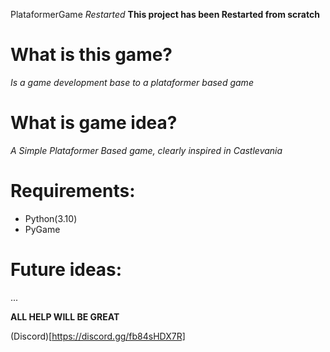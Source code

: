 PlataformerGame *Restarted*
**This project has been Restarted from scratch**

# What is this game?
*Is a game development base to a plataformer based game*

# What is game idea?
*A Simple Plataformer Based game, clearly inspired in Castlevania*

# Requirements:
- Python(3.10)
- PyGame

# Future ideas:
...

**ALL HELP WILL BE GREAT**

(Discord)[https://discord.gg/fb84sHDX7R]